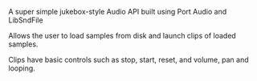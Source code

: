 A super simple jukebox-style Audio API built using Port Audio and LibSndFile

Allows the user to load samples from disk and launch clips of loaded samples.

Clips have basic controls such as stop, start, reset, and volume, pan and looping. 